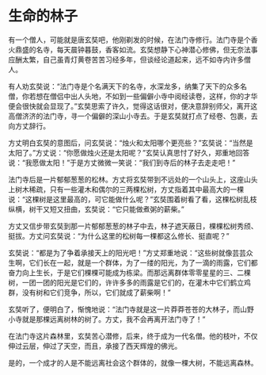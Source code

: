 # 生命的林子

有一个僧人，可能就是唐玄奘吧，他刚剃发的时候，在法门寺修行。法门寺是个香火鼎盛的名寺，每天晨钟暮鼓，香客如流。玄奘想静下心神潜心修佛，但无奈法事应酬太繁，自己虽青灯黄卷苦苦习经多年，但谈经论道起来，远不如寺内许多僧人。 

有人劝玄奘说：“法门寺是个名满天下的名寺，水深龙多，纳集了天下的众多名僧，你若想在僧侣中出人头地，不如到一些偏僻小寺中阅经读卷，这样，你的才华便会很快就会显现了。”玄奘思索了许久，觉得这话很对，便决意辞别师父，离开这高僧济济的法门寺，寻一个偏僻的深山小寺去。于是玄奘就打点了经卷、包裹，去向方丈辞行。 

方丈明白玄奘的意图后，问玄奘说：“烛火和太阳哪个更亮些？”玄奘说：“当然是太阳了。”方丈说：“你愿做烛火还是太阳呢？”玄奘认真思忖了好久，郑重地回答说：“我愿做太阳！”于是方丈微微一笑说：“我们到寺后的林子去走走吧！” 

法门寺后是一片郁郁葱葱的松林。方丈将玄奘带到不远处的一个山头上，这座山头上树木稀疏，只有一些灌木和偶尔的三两棵松树，方丈指着其中最高大的一棵说：“这棵树是这里最高的，可它能做什么呢？”玄奘围着树看了看，这棵松树乱枝纵横，树干又短又扭曲，玄奘说：“它只能做煮粥的薪柴。” 

方丈又信步带玄奘到那一片郁郁葱葱的林子中去，林子遮天蔽日，棵棵松树秀颀、挺拔。方丈问玄奘说：“为什么这里的松树每一棵都这么修长、挺直呢？” 

玄奘说：“都是为了争着承接天上的阳光吧！”方丈郑重地说：“这些树就像芸芸众生啊，它们长在一起，就是一个群体，为了一缕的阳光，为了一滴的雨露，它们都奋力向上生长，于是它们棵棵可能成为栋梁。而那远离群体零零星星的三、二棵树，一团一团的阳光是它们的，许许多多的雨露是它们的，在灌木中它们鹤立鸡群，没有树和它们竞争，所以，它们就成了薪柴啊！” 

玄奘听了，便明白了，惭愧地说：“法门寺就是这一片莽莽苍苍的大林子，而山野小寺就是那棵远离树林的树了。方丈，我不会再离开法门寺了！” 

在法门寺这片森林里，玄奘苦心潜修，后来，终于成为一代名僧。他的枝叶，不仅伸过云层，伸过了天空，而且，承接了西天辉煌的佛光。 

是的，一个成才的人是不能远离社会这个群体的，就像一棵大树，不能远离森林。
 